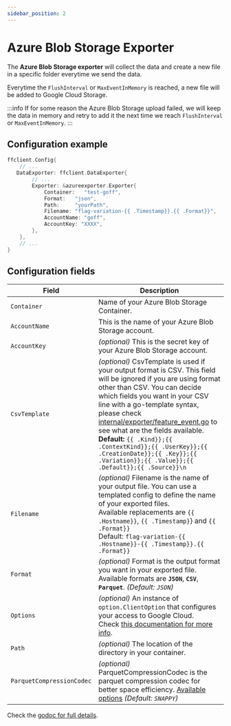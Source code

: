 ```yaml
---
sidebar_position: 2
---
```


# Azure Blob Storage Exporter

The **Azure Blob Storage exporter** will collect the data and create a new file in a specific folder everytime we send the data.

Everytime the `FlushInterval` or `MaxEventInMemory` is reached, a new file will be added to Google Cloud Storage.

:::info
If for some reason the Azure Blob Storage upload failed, we will keep the data in memory and retry to add it the next time we reach `FlushInterval` or `MaxEventInMemory`.
:::

## Configuration example
```go showLineNumbers
ffclient.Config{
    // ...
   DataExporter: ffclient.DataExporter{
        // ...
        Exporter: &azureexporter.Exporter{
            Container:   "test-goff",
            Format:   "json",
            Path:     "yourPath",
            Filename: "flag-variation-{{ .Timestamp}}.{{ .Format}}",
            AccountName: "goff",
            AccountKey: "XXXX",
        },
    },
    // ...
}
```

## Configuration fields
| Field                     | Description                                                                                                                                                                                                                                                                                                                                                                                                                                                                                                                                                    |
|---------------------------|----------------------------------------------------------------------------------------------------------------------------------------------------------------------------------------------------------------------------------------------------------------------------------------------------------------------------------------------------------------------------------------------------------------------------------------------------------------------------------------------------------------------------------------------------------------|
| `Container `              | Name of your Azure Blob Storage Container.                                                                                                                                                                                                                                                                                                                                                                                                                                                                                                                     |
| `AccountName `            | This is the name of your Azure Blob Storage account.                                                                                                                                                                                                                                                                                                                                                                                                                                                                                                           |
| `AccountKey `             | *(optional)* This is the secret key of your Azure Blob Storage account.                                                                                                                                                                                                                                                                                                                                                                                                                                                                                        |
| `CsvTemplate`             | *(optional)* CsvTemplate is used if your output format is CSV. This field will be ignored if you are using format other than CSV. You can decide which fields you want in your CSV line with a go-template syntax, please check [internal/exporter/feature_event.go](https://github.com/thomaspoignant/go-feature-flag/blob/main/internal/exporter/feature_event.go) to see what are the fields available.<br/>**Default:** `{{ .Kind}};{{ .ContextKind}};{{ .UserKey}};{{ .CreationDate}};{{ .Key}};{{ .Variation}};{{ .Value}};{{ .Default}};{{ .Source}}\n` |
| `Filename`                | *(optional)* Filename is the name of your output file. You can use a templated config to define the name of your exported files.<br/>Available replacements are `{{ .Hostname}}`, `{{ .Timestamp}`} and `{{ .Format}}`<br/>Default: `flag-variation-{{ .Hostname}}-{{ .Timestamp}}.{{ .Format}}`                                                                                                                                                                                                                                                               |
| `Format`                  | *(optional)* Format is the output format you want in your exported file. Available formats are **`JSON`**, **`CSV`**, **`Parquet`**. *(Default: `JSON`)*                                                                                                                                                                                                                                                                                                                                                                                                       |
| `Options`                 | *(optional)* An instance of `option.ClientOption` that configures your access to Google Cloud. <br/> Check [this documentation for more info](https://cloud.google.com/docs/authentication).                                                                                                                                                                                                                                                                                                                                                                   |
| `Path `                   | *(optional)* The location of the directory in your container.                                                                                                                                                                                                                                                                                                                                                                                                                                                                                                  |
| `ParquetCompressionCodec` | *(optional)* ParquetCompressionCodec is the parquet compression codec for better space efficiency. [Available options](https://github.com/apache/parquet-format/blob/master/Compression.md) *(Default: `SNAPPY`)*                                                                                                                                                                                                                                                                                                                                              |`

Check the [godoc for full details](https://pkg.go.dev/github.com/thomaspoignant/go-feature-flag/exporter/azureexporter).
